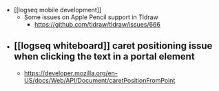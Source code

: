 - [[logseq mobile development]]
	- Some issues on Apple Pencil support in Tldraw
		- https://github.com/tldraw/tldraw/issues/666
- [[logseq whiteboard]] caret positioning issue when clicking the text in a portal element
	-
	- https://developer.mozilla.org/en-US/docs/Web/API/Document/caretPositionFromPoint